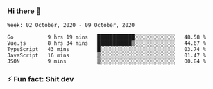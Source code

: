 ### Hi there 👋
<!--START_SECTION:waka-->
```text
Week: 02 October, 2020 - 09 October, 2020

Go           9 hrs 19 mins   ████████████░░░░░░░░░░░░░   48.58 % 
Vue.js       8 hrs 34 mins   ███████████▒░░░░░░░░░░░░░   44.67 % 
TypeScript   43 mins         █░░░░░░░░░░░░░░░░░░░░░░░░   03.74 % 
JavaScript   16 mins         ▒░░░░░░░░░░░░░░░░░░░░░░░░   01.47 % 
JSON         9 mins          ▒░░░░░░░░░░░░░░░░░░░░░░░░   00.84 % 
```
<!--END_SECTION:waka-->
<!--
**TG4LAaron/TG4LAaron** is a ✨ _special_ ✨ repository because its `README.md` (this file) appears on your GitHub profile.

Here are some ideas to get you started:

- 🔭 I’m currently working on ...
- 🌱 I’m currently learning ...
- 👯 I’m looking to collaborate on ...
- 🤔 I’m looking for help with ...
- 💬 Ask me about ...
- 📫 How to reach me: ...
- 😄 Pronouns: ...
- ⚡ Fun fact: ...
-->
### ⚡ Fun fact: Shit dev
